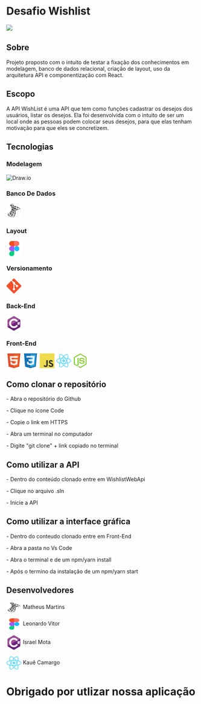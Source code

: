 # Desafio Wishlist
<img src = "https://d3mvlb3hz2g78.cloudfront.net/wp-content/uploads/2017/10/thumb_720_450_Shooting_Star_dreamstime_xl_97258217.jpg" style = "width = 100%; height: 550px;" >
<h2>Sobre</h2>
<p>Projeto proposto com o intuito de testar a fixação dos conhecimentos em modelagem, banco de dados relacional, criação de layout, uso da arquitetura API e componentização com React.</p>
<h2>Escopo</h2>
<p>A API WishList é uma API que tem como funções cadastrar os desejos dos usuários, listar os desejos. Ela foi desenvolvida com o intuito de ser um local onde as pessoas podem colocar seus desejos, para que elas tenham motivação para que eles se concretizem.</p>
<h2>Tecnologias</h2>
<div>
  <h3>Modelagem</h3>
  <img align = "center" alt = "Draw.io" height = "40" width = "40" src = "https://avatars.githubusercontent.com/u/1769238?s=200&v=4">
  <h3>Banco De Dados</h3>
  <img align = "center" alt = "SQL Server" height = "40" width = "40" src = "https://github.com/devicons/devicon/blob/master/icons/microsoftsqlserver/microsoftsqlserver-plain.svg">
  <h3>Layout</h3>
  <img align = "center" alt = "Figma" height = "40" width = "40" src = "https://github.com/devicons/devicon/blob/master/icons/figma/figma-original.svg">
  <h3>Versionamento</h3>
  <img align = "center" alt = "Git" height = "40" width = "40" src = "https://github.com/devicons/devicon/blob/master/icons/git/git-original.svg">
  <h3>Back-End</h3>
  <img align = "center" alt = "C#" height = "40" width = "40" src = "https://github.com/devicons/devicon/blob/master/icons/csharp/csharp-original.svg">
  <h3>Front-End</h3>
  <img align = "center" alt = "Html" height = "40" width = "40" src = "https://github.com/devicons/devicon/blob/master/icons/html5/html5-original.svg">
  <img align = "center" alt = "CSS" height = "40" width = "40" src = "https://github.com/devicons/devicon/blob/master/icons/css3/css3-original.svg">
  <img align = "center" alt = "JavaScript" height = "40" width = "40" src = "https://github.com/devicons/devicon/blob/master/icons/javascript/javascript-original.svg">
  <img align = "center" alt = "ReactJs" height = "40" width = "40" src = "https://github.com/devicons/devicon/blob/master/icons/react/react-original.svg">
  <img align = "center" alt = "NodeJs" height = "40" width = "40" src = "https://github.com/devicons/devicon/blob/master/icons/nodejs/nodejs-original.svg">
</div>
<h2>Como clonar o repositório</h2>
<p>- Abra o repositório do Github</p>
<p>- Clique no ícone Code</p>
<p>- Copie o link em HTTPS</p>
<p>- Abra um terminal no computador</p>
<p>- Digite "git clone" + link copiado no terminal</p>
<h2>Como utilizar a API</h2>
<p>- Dentro do conteúdo clonado entre em WishlistWebApi</p>
<p>- Clique no arquivo .sln</p>
<p>- Inicie a API</p>
<h2>Como utilizar a interface gráfica</h2>
<p>- Dentro do conteudo clonado entre em Front-End</p>
<p>- Abra a pasta no Vs Code</p>
<p>- Abra o terminal e de um npm/yarn install</p>
<p>- Após o termino da instalação de um npm/yarn start</p>
<h2>Desenvolvedores</h2>
<p><img align = "center" alt = "SQL Server" height = "30" width = "40" src = "https://github.com/devicons/devicon/blob/master/icons/microsoftsqlserver/microsoftsqlserver-plain.svg"> Matheus Martins </p>
<p><img align = "center" alt = "Figma" height = "30" width = "40" src = "https://github.com/devicons/devicon/blob/master/icons/figma/figma-original.svg"> Leonardo Vitor</p>
<p><img align = "center" alt = "C#" height = "40" width = "40" src = "https://github.com/devicons/devicon/blob/master/icons/csharp/csharp-original.svg"> Israel Mota</p>
<p><img align = "center" alt = "ReactJs" height = "40" width = "40" src = "https://github.com/devicons/devicon/blob/master/icons/react/react-original.svg"> Kauê Camargo</p>
<h1>Obrigado por utlizar nossa aplicação</h1>
